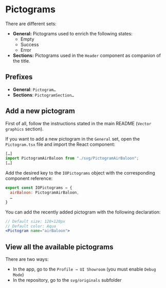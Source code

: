 # Pictograms
There are different sets:
* **General:** Pictograms used to enrich the following states:
  * Empty 
  * Success
  * Error 
* **Sections:** Pictograms used in the `Header` component as companion of the title. 

## Prefixes
- **General**: `Pictogram…`
- **Sections**: `PictogramSection…`

## Add a new pictogram
First of all, follow the instructions stated in the main README (`Vector graphics` section).

If you want to add a new pictogram in the `General` set, open the `Pictogram.tsx` file and import the React component:
```jsx
[…]
import PictogramAirBaloon from "./svg/PictogramAirBaloon";
[…]
```
Add the desired key to the `IOPictograms` object with the corresponding component reference:
```jsx
export const IOPictograms = {
  airBaloon: PictogramAirBaloon,
  …
}
```
You can add the recently added pictogram with the following declaration:
```jsx
// Default size: 120×120px
// Default color: Aqua
<Pictogram name="airBaloon">
```

## View all the available pictograms
There are two ways:
- In the app, go to the `Profile → UI Showroom` (you must enable `Debug Mode`)
- In the repository, go to the `svg/originals` subfolder
